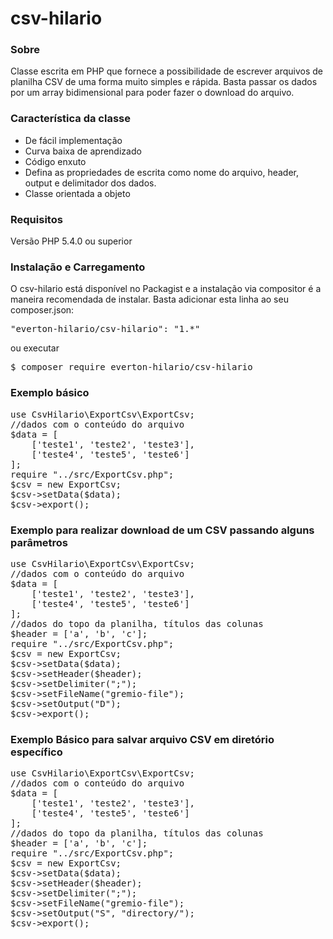 # csv-hilario
<h3>Sobre</h3>

<p>Classe escrita em PHP que fornece a possibilidade de escrever arquivos de planilha CSV de uma forma muito simples e rápida.
Basta passar os dados por um array bidimensional para poder fazer o download do arquivo.</p>

<h3>Característica da classe</h3>
<ul>
	<li>De fácil implementação</li>
	<li>Curva baixa de aprendizado</li>
	<li>Código enxuto</li>
	<li>Defina as propriedades de escrita como nome do arquivo, header, output e delimitador dos dados.</li>
	<li>Classe orientada a objeto</li>
</ul>

<h3>Requisitos</h3>
<p>Versão PHP 5.4.0 ou superior</p>

<h3>Instalação e Carregamento</h3>
<p>
O csv-hilario está disponível no Packagist e a instalação via compositor é a maneira recomendada de instalar. Basta adicionar esta linha ao seu composer.json:
</p>
<pre>"everton-hilario/csv-hilario": "1.*"</pre>
<p>ou executar</p>
<pre>$ composer require everton-hilario/csv-hilario</pre>

<h3>Exemplo básico</h3>
<pre>
use CsvHilario\ExportCsv\ExportCsv;
//dados com o conteúdo do arquivo
$data = [
	['teste1', 'teste2', 'teste3'],
	['teste4', 'teste5', 'teste6']
];
require "../src/ExportCsv.php";
$csv = new ExportCsv;
$csv->setData($data);
$csv->export();
</pre>

<h3>Exemplo para realizar download de um CSV passando alguns parâmetros</h3>
<pre>
use CsvHilario\ExportCsv\ExportCsv;
//dados com o conteúdo do arquivo
$data = [
	['teste1', 'teste2', 'teste3'],
	['teste4', 'teste5', 'teste6']
];
//dados do topo da planilha, títulos das colunas
$header = ['a', 'b', 'c'];
require "../src/ExportCsv.php";
$csv = new ExportCsv;
$csv->setData($data);
$csv->setHeader($header);
$csv->setDelimiter(";");
$csv->setFileName("gremio-file");
$csv->setOutput("D");
$csv->export();
</pre>

<h3>Exemplo Básico para salvar arquivo CSV em diretório específico</h3>
<pre>
use CsvHilario\ExportCsv\ExportCsv;
//dados com o conteúdo do arquivo
$data = [
	['teste1', 'teste2', 'teste3'],
	['teste4', 'teste5', 'teste6']
];
//dados do topo da planilha, títulos das colunas
$header = ['a', 'b', 'c'];
require "../src/ExportCsv.php";
$csv = new ExportCsv;
$csv->setData($data);
$csv->setHeader($header);
$csv->setDelimiter(";");
$csv->setFileName("gremio-file");
$csv->setOutput("S", "directory/");
$csv->export();
</pre>
